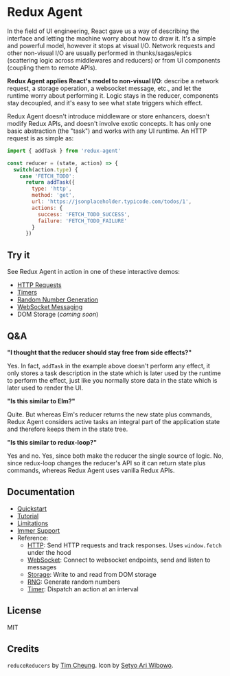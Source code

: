 # Redux Agent

In the field of UI engineering, React gave us a way of describing the interface and letting the machine worry about how to draw it. It's a simple and powerful model, however it stops at visual I/O. Network requests and other non-visual I/O are usually performed in thunks/sagas/epics (scattering logic across middlewares and reducers) or from UI components (coupling them to remote APIs).

**Redux Agent applies React's model to non-visual I/O**: describe a network request, a storage operation, a websocket message, etc., and let the runtime worry about performing it. Logic stays in the reducer, components stay decoupled, and it's easy to see what state triggers which effect.

Redux Agent doesn't introduce middleware or store enhancers, doesn't modify Redux APIs, and doesn't involve exotic concepts. It has only one basic abstraction (the "task") and works with any UI runtime. An HTTP request is as simple as:

```js
import { addTask } from 'redux-agent'

const reducer = (state, action) => {
  switch(action.type) {
    case 'FETCH_TODO':
      return addTask({
        type: 'http',
        method: 'get',
        url: 'https://jsonplaceholder.typicode.com/todos/1',
        actions: {
          success: 'FETCH_TODO_SUCCESS',
          failure: 'FETCH_TODO_FAILURE'
        }
      })
```

## Try it

See Redux Agent in action in one of these interactive demos:

- [HTTP Requests](https://redux-agent.org/demo/#http)
- [Timers](https://redux-agent.org/demo/#timer)
- [Random Number Generation](https://redux-agent.org/demo/#rng)
- [WebSocket Messaging](https://redux-agent.org/demo/#socket)
- DOM Storage (_coming soon_)

## Q&A

**"I thought that the reducer should stay free from side effects?"**

Yes. In fact, `addTask` in the example above doesn't perform any effect, it only stores a task description in the state which is later used by the runtime to perform the effect, just like you normally store data in the state which is later used to render the UI.

**"Is this similar to Elm?"**

Quite. But whereas Elm's reducer returns the new state plus commands, Redux Agent considers active tasks an integral part of the application state and therefore keeps them in the state tree.

**"Is this similar to redux-loop?"**

Yes and no. Yes, since both make the reducer the single source of logic. No, since redux-loop changes the reducer's API so it can return state plus commands, whereas Redux Agent uses vanilla Redux APIs.

## Documentation

- [Quickstart](https://redux-agent.org/quickstart/)
- [Tutorial](https://redux-agent.org/tutorial/)
- [Limitations](https://redux-agent.org/limitations/)
- [Immer Support](https://redux-agent.org/guides/immer-support/)
- Reference:
    - [HTTP](https://redux-agent.org/reference/http/): Send HTTP requests and track responses. Uses `window.fetch` under the hood
    - [WebSocket](https://redux-agent.org/reference/websocket/): Connect to websocket endpoints, send and listen to messages
    - [Storage](https://redux-agent.org/reference/storage/): Write to and read from DOM storage
    - [RNG](https://redux-agent.org/reference/random-number-generator/): Generate random numbers
    - [Timer](https://redux-agent.org/reference/timer/): Dispatch an action at an interval

## License

MIT

## Credits

`reduceReducers` by [Tim Cheung](https://github.com/timche). Icon by [Setyo Ari Wibowo](https://thenounproject.com/razerk/).
